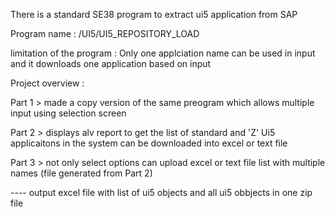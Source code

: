 There is a standard SE38 program to extract ui5 application from SAP 

Program name : /UI5/UI5_REPOSITORY_LOAD

limitation of the program : Only one applciation name can be used in input and it downloads one application based on input 


Project overview : 

Part 1 > made a copy version of the same preogram which allows multiple input using selection screen 

Part 2 > displays alv report to get the list of standard and 'Z' Ui5 applicaitons in the system can be downloaded into excel or text file 

Part 3 > not only select options can upload excel or text file list with multiple names (file generated from Part 2)

---- output excel file with list of ui5 objects and all ui5 obbjects in one zip file 
